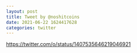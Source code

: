 ```yaml
--- 
layout: post 
title: Tweet by @noshitcoins 
date: 2021-06-22 1624417628 
categories: twitter 
--- 
```

https://twitter.com/o/status/1407535646219046921